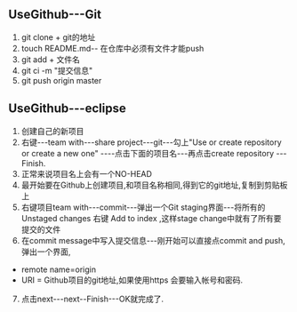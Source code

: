 ## UseGithub---Git
1. git clone + git的地址
2. touch README.md-- 在仓库中必须有文件才能push
3. git add + 文件名
4. git ci -m "提交信息"
5. git push origin master

## UseGithub---eclipse
1. 创建自己的新项目
2. 右键---team with---share project---git---勾上"Use or create repository or create a new one"
   ----点击下面的项目名---再点击create repository ---Finish.
3. 正常来说项目名上会有一个NO-HEAD
4. 最开始要在Github上创建项目,和项目名称相同,得到它的git地址,复制到剪贴板上
5. 右键项目team with---commit---弹出一个Git staging界面---将所有的Unstaged changes 右键 Add to index ,这样stage change中就有了所有要提交的文件
6. 在commit message中写入提交信息---刚开始可以直接点commit and  push,弹出一个界面,
  - remote name=origin
  - URI = Github项目的git地址,如果使用https 会要输入帐号和密码.
7. 点击next---next--Finish---OK就完成了.
